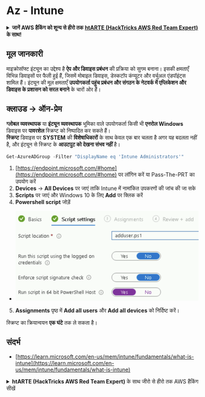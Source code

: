 # Az - Intune

<details>

<summary><strong>जानें AWS हैकिंग को शून्य से हीरो तक</strong> <a href="https://training.hacktricks.xyz/courses/arte"><strong>htARTE (HackTricks AWS Red Team Expert)</strong></a> <strong>के साथ!</strong></summary>

HackTricks का समर्थन करने के अन्य तरीके:

* यदि आप अपनी **कंपनी का विज्ञापन HackTricks में देखना चाहते हैं** या **HackTricks को PDF में डाउनलोड करना चाहते हैं** तो [**सब्सक्रिप्शन प्लान्स देखें**](https://github.com/sponsors/carlospolop)!
* [**आधिकारिक PEASS और HackTricks स्वैग**](https://peass.creator-spring.com) प्राप्त करें
* हमारा विशेष [**NFTs**](https://opensea.io/collection/the-peass-family) संग्रह, [**The PEASS Family**](https://opensea.io/collection/the-peass-family) खोजें
* **शामिल हों** 💬 [**डिस्कॉर्ड समूह**](https://discord.gg/hRep4RUj7f) या [**टेलीग्राम समूह**](https://t.me/peass) या हमें **ट्विटर** 🐦 [**@hacktricks\_live**](https://twitter.com/hacktricks\_live)\*\* पर फॉलो\*\* करें।
* **हैकिंग ट्रिक्स साझा करें और PRs सबमिट करें** [**HackTricks**](https://github.com/carlospolop/hacktricks) और [**HackTricks Cloud**](https://github.com/carlospolop/hacktricks-cloud) github repos में।

</details>

## मूल जानकारी

माइक्रोसॉफ्ट इंट्यून का उद्देश्य है **ऐप और डिवाइस प्रबंधन** की प्रक्रिया को सुगम बनाना। इसकी क्षमताएँ विभिन्न डिवाइसों पर फैली हुई हैं, जिसमें मोबाइल डिवाइस, डेस्कटॉप कंप्यूटर और वर्चुअल एंडपॉइंट्स शामिल हैं। इंट्यून की मूल क्षमताएँ **उपयोगकर्ता पहुंच प्रबंधन और संगठन के नेटवर्क में एप्लिकेशन और डिवाइस के प्रशासन को सरल बनाने** के चारों ओर हैं।

## क्लाउड -> ऑन-प्रेम

**ग्लोबल व्यवस्थापक** या **इंट्यून व्यवस्थापक** भूमिका वाले उपयोगकर्ता किसी भी **एनरोल Windows** डिवाइस पर **पावरशेल** स्क्रिप्ट को निष्पादित कर सकते हैं।\
**स्क्रिप्ट** डिवाइस पर **SYSTEM** की **विशेषाधिकारों** के साथ केवल एक बार चलता है अगर यह बदलता नहीं है, और इंट्यून से स्क्रिप्ट के **आउटपुट को देखना संभव नहीं** है।

```powershell
Get-AzureADGroup -Filter "DisplayName eq 'Intune Administrators'"
```

1. [https://endpoint.microsoft.com/#home](https://endpoint.microsoft.com/#home) पर लॉगिन करें या Pass-The-PRT का उपयोग करें
2. **Devices** -> **All Devices** पर जाएं ताकि Intune में नामांकित उपकरणों की जांच की जा सके
3. **Scripts** पर जाएं और Windows 10 के लिए **Add** पर क्लिक करें
4. **Powershell script** जोड़ें

* ![](<../../../.gitbook/assets/image (2) (1) (2) (2) (1).png>)

5. **Assignments** पृष्ठ में **Add all users** और **Add all devices** को निर्दिष्ट करें।

स्क्रिप्ट का क्रियान्वयन **एक घंटे** तक ले सकता है।

## संदर्भ

* [https://learn.microsoft.com/en-us/mem/intune/fundamentals/what-is-intune](https://learn.microsoft.com/en-us/mem/intune/fundamentals/what-is-intune)

<details>

<summary><strong>htARTE (HackTricks AWS Red Team Expert)</strong> के साथ जीरो से हीरो तक AWS हैकिंग सीखें</summary>

HackTricks का समर्थन करने के अन्य तरीके:

* यदि आप अपनी कंपनी का विज्ञापन HackTricks में देखना चाहते हैं या HackTricks को PDF में डाउनलोड करना चाहते हैं तो [**SUBSCRIPTION PLANS**](https://github.com/sponsors/carlospolop) देखें!
* [**आधिकारिक PEASS & HackTricks स्वैग**](https://peass.creator-spring.com) प्राप्त करें
* हमारे विशेष [**NFTs**](https://opensea.io/collection/the-peass-family) संग्रह [**The PEASS Family**](https://opensea.io/collection/the-peass-family) खोजें
* **जुड़ें** 💬 [**Discord समूह**](https://discord.gg/hRep4RUj7f) या [**टेलीग्राम समूह**](https://t.me/peass) में या हमें **ट्विटर** 🐦 [**@hacktricks\_live**](https://twitter.com/hacktricks\_live) पर **फॉलो** करें।
* **HackTricks** और [**HackTricks Cloud**](https://github.com/carlospolop/hacktricks) github रेपो में PR जमा करके अपने हैकिंग ट्रिक्स साझा करें।

</details>
